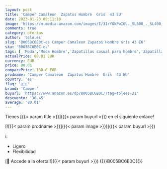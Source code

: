 ```yaml
---
layout: post
title: 'Camper Camaleon  Zapatos Hombre  Gris  43 EU'
date: 2023-01-23 09:11:10
image: 'https://m.media-amazon.com/images/I/31rYOkPwIGL._SL500_._SL400_.jpg'
comments: true
category: ofertas
author: 'tole.es'
slug: 'B005BC6E0C-es Camper Camaleon Zapatos Hombre Gris 43 EU'
sku: 'B005BC6E0C-es'
tags: [ 'Moda','Moda Hombre','Zapatillas casual para hombre','Zapatillas y calzado deportivo para hombre','Zapatos para hombre','camper','zapatos','🇪🇸', ]
actualPrice: 80.01 EUR
currency: EUR
price: 80.01
comparePrice: 130.0 EUR
prodname: 'Camper Camaleon  Zapatos Hombre  Gris  43 EU'
country: 'es'
flag: '🇪🇸'
brand: 'Camper'
buyurl: 'https://www.amazon.es/dp/B005BC6E0C/?tag=tolees-21'
descuento: '38.45'
average: '80.01'
---
```


Tienes [{{< param title >}}]({{< param buyurl >}}) en el siguiente enlace!

[![{{< param prodname >}}]({{< param image >}})]({{< param buyurl >}})

ℹ️:

- Ligero
- Flexibilidad

[🛒 Accede a la oferta!!]({{< param buyurl >}})
{{<world>}}B005BC6E0C{{</world>}}
